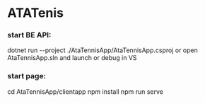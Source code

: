 # ATATenis

### start BE API:
dotnet run --project ./AtaTennisApp/AtaTennisApp.csproj
or
open AtaTennisApp.sln and launch or debug in VS


### start page:
cd AtaTennisApp/clientapp
npm install
npm run serve